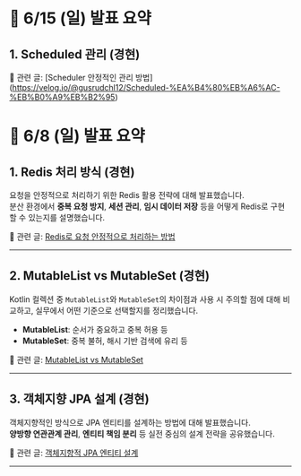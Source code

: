 # 📢 6/15 (일) 발표 요약

## 1. Scheduled 관리 (경현)


🔗 관련 글: [Scheduler 안정적인 관리 방법]
(https://velog.io/@gusrudchl12/Scheduled-%EA%B4%80%EB%A6%AC-%EB%B0%A9%EB%B2%95)


# 📢 6/8 (일) 발표 요약

## 1. Redis 처리 방식 (경현)
요청을 안정적으로 처리하기 위한 Redis 활용 전략에 대해 발표했습니다.  
분산 환경에서 **중복 요청 방지**, **세션 관리**, **임시 데이터 저장** 등을 어떻게 Redis로 구현할 수 있는지를 설명했습니다.

🔗 관련 글: [Redis로 요청 안정적으로 처리하는 방법](https://velog.io/@gusrudchl12/Redis%EB%A1%9C-%EC%9A%94%EC%B2%AD-%EC%95%88%EC%A0%95%EC%A0%81%EC%9D%B4%EA%B2%8C-%EC%B2%98%EB%A6%AC%ED%95%98%EB%8A%94-%EB%B0%A9%EB%B2%95)

---

## 2. MutableList vs MutableSet (경현)
Kotlin 컬렉션 중 `MutableList`와 `MutableSet`의 차이점과 사용 시 주의할 점에 대해 비교하고, 실무에서 어떤 기준으로 선택할지를 정리했습니다.

- **MutableList**: 순서가 중요하고 중복 허용 등
- **MutableSet**: 중복 불허, 해시 기반 검색에 유리 등

🔗 관련 글: [MutableList vs MutableSet](https://velog.io/@gusrudchl12/MutableList-vs-MutableSet)

---

## 3. 객체지향 JPA 설계 (경현)
객체지향적인 방식으로 JPA 엔티티를 설계하는 방법에 대해 발표했습니다.  
**양방향 연관관계 관리**, **엔티티 책임 분리** 등 실전 중심의 설계 전략을 공유했습니다.

🔗 관련 글: [객체지향적 JPA 엔티티 설계](https://velog.io/@gusrudchl12/%EA%B0%9D%EC%B2%B4%EC%A7%80%ED%96%A5%EC%A0%81-JPA-%EC%97%94%ED%8B%B0%ED%8B%B0-%EC%84%A4%EA%B3%84)

---
